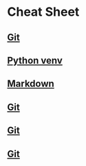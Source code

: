 # Cheat Sheet
## [Git](https://github.com/monsterchick/Commands/blob/main/Git.md)
## [Python venv](https://github.com/monsterchick/Commands/blob/main/python_venv.md)
## [Markdown](https://github.com/monsterchick/Commands/blob/main/markdown.md)
## [Git](https://github.com/monsterchick/Commands/blob/main/git_commands.md)
## [Git](https://github.com/monsterchick/Commands/blob/main/git_commands.md)
## [Git](https://github.com/monsterchick/Commands/blob/main/git_commands.md)
